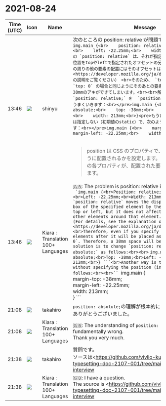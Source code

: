 # 2021-08-24

|Time (UTC)|Icon|Name|Message|
|---|---|---|---|
|13:46|![](https://avatars.slack-edge.com/2018-04-27/354445776386_e258f5ed5ba887b08668_72.jpg)|shinyu|次のところの position: relative が問題です。<br>```img.main {<br>    position: relative;<br>    top: -38mm;<br>    left: -22.25mm;<br>    width: 213mm;<br>}<pre>CSSの `position: relative` は、それが指定された要素のボックスの表示位置をtopやleftで指定されたオフセットの分だけ移動しますが、その要素の周りの他の要素の配置にはそのオフセットは影響しません。（詳しくは <https://developer.mozilla.org/ja/docs/Web/CSS/position> の説明をご覧ください）　<br>そのため、 `top: -38mm` の指定をしても  `top: 0` の場合と同じようにそのあとの要素は配置されます。そのため38mmのアキができてしまいます。<br><br>解決方法ですが、次のように `position: relative;` を  `position: absolute;` に変えるとうまくいきます：<br></pre>img.main {<br>    position: absolute;<br>    top: -38mm;<br>    left: -22.25mm;<br>    width: 213mm;<br>}<pre>もうひとつの方法は、positionは指定しない（初期値のstatic）で、次のようにmarginを指定することです：<br></pre>img.main {<br>    margin-top: -38mm;<br>    margin-left: -22.25mm;<br>    width: 213mm;<br>}```<br><br><blockquote>position は CSS のプロパティで、文書内で要素がどのように配置されるかを設定します。 top, right, bottom, left の各プロパティが、配置された要素の最終的な位置を決めます。</blockquote>|
|13:46|![](https://avatars.slack-edge.com/2021-08-02/2324149410423_2aa7423c4133ecb9f168_72.png)|Kiara : Translation 100+ Languages|🇬🇧: The problem is position: relative in the following places:<br>`` `img.main {<br>Position: relative;<br>Top: -38mm;<br>Left: -22.25mm;<br>Width: 213mm;<br>} ```<br>CSS `position: relative` moves the display position of the box of the specified element by the offset specified by top or left, but it does not affect the placement of other elements around that element. Offset has no effect. (For details, see the explanation of <https://developer.mozilla.org/ja/docs/Web/CSS/position>)<br>Therefore, even if you specify `top: -38mm`, the elements after it will be placed as in the case of` top: 0`. Therefore, a 38mm space will be created.<br><br>The solution is to change `position: relative;` to `position: absolute;` as follows:<br><br>`` `img.main {<br>Position: absolute;<br>Top: -38mm;<br>Left: -22.25mm;<br>Width: 213mm;<br>} ```<br>Another way is to specify the margin without specifying the position (initial value static) as follows:<br><br>`` `img.main {<br>    margin-top: -38mm;<br>    margin-left: -22.25mm;<br>    width: 213mm;<br>} ```<br>|
|21:08|![](https://avatars.slack-edge.com/2021-03-07/1843534807857_00f7c5a10c2fdc7b710d_72.jpg)|takahiro|`position: absolute;`の理解が根本的に間違ってました。<br>ありがとうございました。|
|21:08|![](https://avatars.slack-edge.com/2021-08-02/2324149410423_2aa7423c4133ecb9f168_72.png)|Kiara : Translation 100+ Languages|🇬🇧: The understanding of `position: absolute;` was fundamentally wrong.<br>Thank you very much.|
|21:38|![](https://avatars.slack-edge.com/2021-03-07/1843534807857_00f7c5a10c2fdc7b710d_72.jpg)|takahiro|質問です。<br>ソースは<https://github.com/vivlio-kumihan/css-typesetting-doc-2107-001/tree/main/articles/kaicho-interview|こちら> です。<br>ヘッダー部に罫線をひく、フッター部にノンブルをつけるは出来るのですが、<br>添付画像にありますように、<br>ヘッダー部に画像（svg）をレイアウトしたり、<br>フッター部ノンブルに接頭接尾に画像（svg）をレイアウトする方法を<br>教えていただけないでしょうか。よろしくお願いいたします。<br><br>```/* この画像（svg）をレイアウトしたい。 */<br>/* <br>./assets/img/img_header-left.svg"<br>./assets/img/img_header-right.svg"<br>./assets/img/img_nombre-left.svg"<br>./assets/img/img_nombre-right.svg"<br>*/<br><br>@page :right {<br>    @top-right {<br>        content: url("./assets/img/img_header-right.svg");<br>        border-bottom: 1px solid black;<br>        margin: 0 -22.25mm 4rem -19.25mm;<br>    }<br>    @bottom-right {<br>        content: counter(page);<br>        margin-right: 2rem;<br>        font-family: YakuCaltMincho, YuMincho, Yu Mincho, serif;<br>        font-size: 0.85em;<br>    }<br>}<br><br>@page :left {<br>    @top-left {<br>        content: url("./assets/img/img_header-left.svg");<br>        border-bottom: 1px solid black;<br>        margin: 0 -19.25mm 4rem -22.25mm;<br>    }<br>    @bottom-left {<br>        content: counter(page);<br>        margin-left: 2rem;<br>        font-family: YakuCaltMincho, YuMincho, Yu Mincho, serif;<br>        font-size: 0.85em;<br>    }<br>}```<br>https://vivliostyle.slack.com/files/U01512BUC6T/F02C1AQ33V4/__________________.png<br>https://vivliostyle.slack.com/files/U01512BUC6T/F02CE92BTPE/__________________.png<br>https://vivliostyle.slack.com/files/U01512BUC6T/F02BTB4CW87/__________________.png<br>https://vivliostyle.slack.com/files/U01512BUC6T/F02CXML8AGG/__________________.png<br>https://vivliostyle.slack.com/files/U01512BUC6T/F02CXMLC8F2/________________________.png|
|21:38|![](https://avatars.slack-edge.com/2021-08-02/2324149410423_2aa7423c4133ecb9f168_72.png)|Kiara : Translation 100+ Languages|🇬🇧: I have a question.<br>The source is <https://github.com/vivlio-kumihan/css-typesetting-doc-2107-001/tree/main/articles/kaicho-interview | here>.<br>It is possible to draw a ruled line on the header part and add a page number to the footer part,<br>As you can see in the attached image<br>You can lay out the image (svg) in the header part,<br>How to lay out the image (svg) at the prefix in the footer page number<br>Could you tell me. Thank you.<br><br>`` `/ * I want to lay out this image (svg). * /<br>/ *<br>./assets/img/img_header-left.svg "<br>./assets/img/img_header-right.svg "<br>./assets/img/img_nombre-left.svg "<br>./assets/img/img_nombre-right.svg "<br>* /<br><br>@page: right {<br>    @ top-right {<br>        content: url ("./ assets / img / img_header-right.svg");<br>        border-bottom: 1px solid black;<br>        margin: 0 -22.25mm 4rem -19.25mm;<br>    }<br>    @ bottom-right {<br>        content: counter (page);<br>        margin-right: 2rem;<br>        font-family: YakuCaltMincho, YuMincho, Yu Mincho, serif;<br>        font-size: 0.85em;<br>    }<br>}<br><br>@page: left {<br>    @ top-left {<br>        content: url ("./ assets / img / img_header-left.svg");<br>        border-bottom: 1px solid black;<br>        margin: 0 -19.25mm 4rem -22.25mm;<br>    }<br>    @ bottom-left {<br>        content: counter (page);<br>        margin-left: 2rem;<br>        font-family: YakuCaltMincho, YuMincho, Yu Mincho, serif;<br>        font-size: 0.85em;<br>    }<br>} ```|
